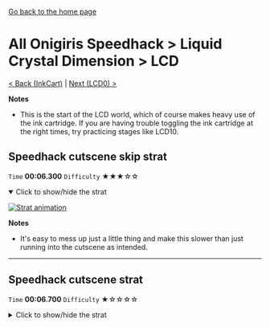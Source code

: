 [Go back to the home page](https://github.com/Doublevil/scbspeedrun)

# All Onigiris Speedhack > Liquid Crystal Dimension > LCD

[< Back (InkCart)](https://github.com/Doublevil/scbspeedrun/blob/main/levels/arb_sh/pp/InkCart.md) | [Next (LCD0) >](https://github.com/Doublevil/scbspeedrun/blob/main/levels/arb_sh/LCD/LCD0.md)

**Notes**
- This is the start of the LCD world, which of course makes heavy use of the ink cartridge. If you are having trouble toggling the ink cartridge at the right times, try practicing stages like LCD10.

## Speedhack cutscene skip strat

`Time` **00:06.300** `Difficulty` ★★★☆☆
<details open>
  <summary>Click to show/hide the strat</summary>

  [![Strat animation](https://github.com/Doublevil/scbspeedrun/blob/main/media/levels/LCD/LCD_S_CutsceneSkip.webp)](https://github.com/Doublevil/scbspeedrun/blob/main/media/levels/LCD/LCD_S_CutsceneSkip.mp4?raw=true)

  **Notes**
  - It's easy to mess up just a little thing and make this slower than just running into the cutscene as intended.
</details>

---
## Speedhack cutscene strat

`Time` **00:06.700** `Difficulty` ★☆☆☆☆
<details>
  <summary>Click to show/hide the strat</summary>

  [![Strat animation](https://github.com/Doublevil/scbspeedrun/blob/main/media/levels/LCD/LCD_S_CutsceneStrat.webp)](https://github.com/Doublevil/scbspeedrun/blob/main/media/levels/LCD/LCD_S_CutsceneStrat.mp4?raw=true)
</details>
